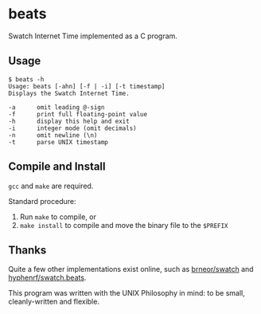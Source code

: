 # beats
Swatch Internet Time implemented as a C program.

## Usage
```console
$ beats -h
Usage: beats [-ahn] [-f | -i] [-t timestamp]
Displays the Swatch Internet Time.

-a      omit leading @-sign
-f      print full floating-point value
-h      display this help and exit
-i      integer mode (omit decimals)
-n      omit newline (\n)
-t      parse UNIX timestamp
```

## Compile and Install
`gcc` and `make` are required.

Standard procedure:
1. Run `make` to compile, or
2. `make install` to compile and move the binary file to the `$PREFIX`

## Thanks
Quite a few other implementations exist online, such as [brneor/swatch](https://github.com/brneor/swatch) and [hyphenrf/swatch.beats](https://github.com/hyphenrf/swatch.beats).

This program was written with the UNIX Philosophy in mind: to be small, cleanly-written and flexible.
